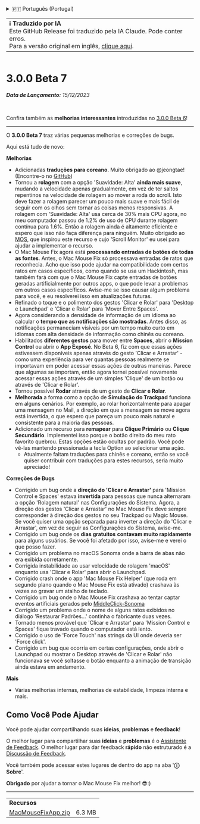<details>
<summary>🇵🇹 Português (Portugal)</summary>

[🇬🇧 English (GitHub)](https://github.com/noah-nuebling/mac-mouse-fix/releases/tag/3.0.0-Beta-7)\
[🇦🇩 Català](https://redirect.macmousefix.com/?target=mmf-release&tag=3.0.0-Beta-7&locale=ca)\
[🇩🇪 Deutsch](https://redirect.macmousefix.com/?target=mmf-release&tag=3.0.0-Beta-7&locale=de)\
[🇪🇸 Español](https://redirect.macmousefix.com/?target=mmf-release&tag=3.0.0-Beta-7&locale=es)\
[🇫🇷 Français](https://redirect.macmousefix.com/?target=mmf-release&tag=3.0.0-Beta-7&locale=fr)\
[🇮🇩 Indonesia](https://redirect.macmousefix.com/?target=mmf-release&tag=3.0.0-Beta-7&locale=id)\
[🇮🇹 Italiano](https://redirect.macmousefix.com/?target=mmf-release&tag=3.0.0-Beta-7&locale=it)\
[🇭🇺 Magyar](https://redirect.macmousefix.com/?target=mmf-release&tag=3.0.0-Beta-7&locale=hu)\
[🇳🇱 Nederlands](https://redirect.macmousefix.com/?target=mmf-release&tag=3.0.0-Beta-7&locale=nl)\
[🇵🇱 Polski](https://redirect.macmousefix.com/?target=mmf-release&tag=3.0.0-Beta-7&locale=pl)\
[🇧🇷 Português (Brasil)](https://redirect.macmousefix.com/?target=mmf-release&tag=3.0.0-Beta-7&locale=pt-BR)\
**🇵🇹 Português (Portugal)**\
[🇷🇴 Română](https://redirect.macmousefix.com/?target=mmf-release&tag=3.0.0-Beta-7&locale=ro)\
[🇸🇪 Svenska](https://redirect.macmousefix.com/?target=mmf-release&tag=3.0.0-Beta-7&locale=sv)\
[🇻🇳 Tiếng Việt](https://redirect.macmousefix.com/?target=mmf-release&tag=3.0.0-Beta-7&locale=vi)\
[🇹🇷 Türkçe](https://redirect.macmousefix.com/?target=mmf-release&tag=3.0.0-Beta-7&locale=tr)\
[🇨🇿 Čeština](https://redirect.macmousefix.com/?target=mmf-release&tag=3.0.0-Beta-7&locale=cs)\
[🇬🇷 Ελληνικά](https://redirect.macmousefix.com/?target=mmf-release&tag=3.0.0-Beta-7&locale=el)\
[🇷🇺 Русский](https://redirect.macmousefix.com/?target=mmf-release&tag=3.0.0-Beta-7&locale=ru)\
[🇺🇦 Українська](https://redirect.macmousefix.com/?target=mmf-release&tag=3.0.0-Beta-7&locale=uk)\
[🇮🇱 עברית](https://redirect.macmousefix.com/?target=mmf-release&tag=3.0.0-Beta-7&locale=he)\
[🇸🇦 العربية](https://redirect.macmousefix.com/?target=mmf-release&tag=3.0.0-Beta-7&locale=ar)\
[🇮🇳 हिन्दी](https://redirect.macmousefix.com/?target=mmf-release&tag=3.0.0-Beta-7&locale=hi)\
[🇹🇭 ไทย](https://redirect.macmousefix.com/?target=mmf-release&tag=3.0.0-Beta-7&locale=th)\
[🇨🇳 中文 (简体)](https://redirect.macmousefix.com/?target=mmf-release&tag=3.0.0-Beta-7&locale=zh-Hans)\
[🇨🇳 中文 (繁體)](https://redirect.macmousefix.com/?target=mmf-release&tag=3.0.0-Beta-7&locale=zh-Hant)\
[🇭🇰 中文（香港)](https://redirect.macmousefix.com/?target=mmf-release&tag=3.0.0-Beta-7&locale=zh-HK)\
[🇯🇵 日本語](https://redirect.macmousefix.com/?target=mmf-release&tag=3.0.0-Beta-7&locale=ja)\
[🇰🇷 한국어](https://redirect.macmousefix.com/?target=mmf-release&tag=3.0.0-Beta-7&locale=ko)\
[Help translate Mac Mouse Fix to different languages!](https://github.com/noah-nuebling/mac-mouse-fix/discussions/731)
</details>
<table align=><td>
<b>ℹ️ Traduzido por IA</b><br>
Este GitHub Release foi traduzido pela IA Claude. Pode conter erros.<br>
Para a versão original em inglês, <a href="https://github.com/noah-nuebling/mac-mouse-fix/releases/tag/3.0.0-Beta-7">clique aqui</a>.
</td></table>

<table></table>

# 3.0.0 Beta 7
***Data de Lançamento:** 15/12/2023*

<br>

Confira também as **melhorias interessantes** introduzidas no [3.0.0 Beta 6](https://redirect.macmousefix.com/?target=mmf-release&tag=3.0.0-Beta-6&locale=pt-PT)!


---

O **3.0.0 Beta 7** traz várias pequenas melhorias e correções de bugs.

Aqui está tudo de novo:

**Melhorias**

- Adicionadas **traduções para coreano**. Muito obrigado ao @jeongtae! (Encontre-o no [GitHub](https://github.com/jeongtae))
- Tornou a **rolagem** com a opção 'Suavidade: Alta' **ainda mais suave**, mudando a velocidade apenas gradualmente, em vez de ter saltos repentinos na velocidade de rolagem ao mover a roda do scroll. Isto deve fazer a rolagem parecer um pouco mais suave e mais fácil de seguir com os olhos sem tornar as coisas menos responsivas. A rolagem com 'Suavidade: Alta' usa cerca de 30% mais CPU agora, no meu computador passou de 1.2% de uso de CPU durante rolagem contínua para 1.6%. Então a rolagem ainda é altamente eficiente e espero que isso não faça diferença para ninguém. Muito obrigado ao [MOS](https://mos.caldis.me/), que inspirou este recurso e cujo 'Scroll Monitor' eu usei para ajudar a implementar o recurso.
- O Mac Mouse Fix agora está **processando entradas de botões de todas as fontes**. Antes, o Mac Mouse Fix só processava entradas de ratos que reconhecia. Acho que isso pode ajudar na compatibilidade com certos ratos em casos específicos, como quando se usa um Hackintosh, mas também fará com que o Mac Mouse Fix capte entradas de botões geradas artificialmente por outros apps, o que pode levar a problemas em outros casos específicos. Avise-me se isso causar algum problema para você, e eu resolverei isso em atualizações futuras.
- Refinado o toque e o polimento dos gestos 'Clicar e Rolar' para 'Desktop e Launchpad' e 'Clicar e Rolar' para 'Mover Entre Spaces'.
- Agora considerando a densidade de informação de um idioma ao calcular o **tempo que as notificações são mostradas**. Antes disso, as notificações permaneciam visíveis por um tempo muito curto em idiomas com alta densidade de informação como chinês ou coreano.
- Habilitados **diferentes gestos** para mover entre **Spaces**, abrir o **Mission Control** ou abrir o **App Exposé**. No Beta 6, fiz com que essas ações estivessem disponíveis apenas através do gesto 'Clicar e Arrastar' - como uma experiência para ver quantas pessoas realmente se importavam em poder acessar essas ações de outras maneiras. Parece que algumas se importam, então agora tornei possível novamente acessar essas ações através de um simples 'Clique' de um botão ou através de 'Clicar e Rolar'.
- Tornou possível **Rodar** através de um gesto de **Clicar e Rolar**.
- **Melhorada** a forma como a opção de **Simulação do Trackpad** funciona em alguns cenários. Por exemplo, ao rolar horizontalmente para apagar uma mensagem no Mail, a direção em que a mensagem se move agora está invertida, o que espero que pareça um pouco mais natural e consistente para a maioria das pessoas.
- Adicionado um recurso para **remapear** para **Clique Primário** ou **Clique Secundário**. Implementei isso porque o botão direito do meu rato favorito quebrou. Estas opções estão ocultas por padrão. Você pode vê-las mantendo pressionada a tecla Option ao selecionar uma ação.
  - Atualmente faltam traduções para chinês e coreano, então se você quiser contribuir com traduções para estes recursos, seria muito apreciado!

**Correções de Bugs**

- Corrigido um bug onde a **direção do 'Clicar e Arrastar'** para 'Mission Control e Spaces' estava **invertida** para pessoas que nunca alternaram a opção 'Rolagem natural' nas Configurações do Sistema. Agora, a direção dos gestos 'Clicar e Arrastar' no Mac Mouse Fix deve sempre corresponder à direção dos gestos no seu Trackpad ou Magic Mouse. Se você quiser uma opção separada para inverter a direção do 'Clicar e Arrastar', em vez de seguir as Configurações do Sistema, avise-me.
- Corrigido um bug onde os **dias gratuitos** **contavam muito rapidamente** para alguns usuários. Se você foi afetado por isso, avise-me e verei o que posso fazer.
- Corrigido um problema no macOS Sonoma onde a barra de abas não era exibida corretamente.
- Corrigida instabilidade ao usar velocidade de rolagem 'macOS' enquanto usa 'Clicar e Rolar' para abrir o Launchpad.
- Corrigido crash onde o app 'Mac Mouse Fix Helper' (que roda em segundo plano quando o Mac Mouse Fix está ativado) crashava às vezes ao gravar um atalho de teclado.
- Corrigido um bug onde o Mac Mouse Fix crashava ao tentar captar eventos artificiais gerados pelo [MiddleClick-Sonoma](https://github.com/artginzburg/MiddleClick-Sonoma)
- Corrigido um problema onde o nome de alguns ratos exibidos no diálogo 'Restaurar Padrões...' continha o fabricante duas vezes.
- Tornado menos provável que 'Clicar e Arrastar' para 'Mission Control e Spaces' fique travado quando o computador está lento.
- Corrigido o uso de 'Force Touch' nas strings da UI onde deveria ser 'Force click'.
- Corrigido um bug que ocorria em certas configurações, onde abrir o Launchpad ou mostrar o Desktop através de 'Clicar e Rolar' não funcionava se você soltasse o botão enquanto a animação de transição ainda estava em andamento.

**Mais**

- Várias melhorias internas, melhorias de estabilidade, limpeza interna e mais.

## Como Você Pode Ajudar

Você pode ajudar compartilhando suas **ideias**, **problemas** e **feedback**!

O melhor lugar para compartilhar suas **ideias** e **problemas** é o [Assistente de Feedback](https://noah-nuebling.github.io/mac-mouse-fix-feedback-assistant/?type=bug-report).
O melhor lugar para dar feedback **rápido** não estruturado é a [Discussão de Feedback](https://github.com/noah-nuebling/mac-mouse-fix/discussions/366).

Você também pode acessar estes lugares de dentro do app na aba '**ⓘ Sobre**'.

**Obrigado** por ajudar a tornar o Mac Mouse Fix melhor! 😎:)

---

<table align="start">
<tr>
    <td colspan=2>
        <b>Recursos</b>
    </td>
</tr>
<tr>
    <td><a href="https://github.com/noah-nuebling/mac-mouse-fix/releases/download/3.0.0-Beta-7/MacMouseFixApp.zip">MacMouseFixApp.zip</a></td>
    <td>6.3 MB</td>
</tr>
</table>